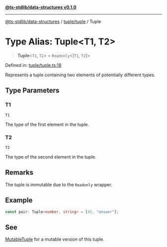 [**@ts-stdlib/data-structures v0.1.0**](../../../README.md)

***

[@ts-stdlib/data-structures](../../../README.md) / [tuple/tuple](../README.md) / Tuple

# Type Alias: Tuple\<T1, T2\>

> **Tuple**\<`T1`, `T2`\> = `Readonly`\<\[`T1`, `T2`\]\>

Defined in: [tuple/tuple.ts:18](https://github.com/gabaudette/ts-stdlib/blob/5164f234b9a04fc1f1f671b028e4805f98b56ab3/packages/data-structures/src/tuple/tuple.ts#L18)

Represents a tuple containing two elements of potentially different types.

## Type Parameters

### T1

`T1`

The type of the first element in the tuple.

### T2

`T2`

The type of the second element in the tuple.

## Remarks

The tuple is immutable due to the `Readonly` wrapper.

## Example

```typescript
const pair: Tuple<number, string> = [42, "answer"];
```

## See

[MutableTuple](MutableTuple.md) for a mutable version of this tuple.
